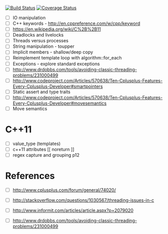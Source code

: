 [![Build
Status](https://travis-ci.org/deanturpin/cpp.svg?branch=master)](https://travis-ci.org/deanturpin/cpp)
[![Coverage Status](https://coveralls.io/repos/github/deanturpin/cpp/badge.svg?branch=)](https://coveralls.io/github/deanturpin/cpp?branch=)

- [ ] IO manipulation
- [ ] C++ keywords - http://en.cppreference.com/w/cpp/keyword
- [ ] https://en.wikipedia.org/wiki/C%2B%2B11
- [ ] Deadlocks and livelocks
- [ ] Threads versus processes
- [ ] String manipulation - toupper
- [ ] Implicit members - shallow/deep copy
- [ ] Reimplement template loop with algorithm::for_each
- [ ] Exceptions - explore standard exceptions
- [ ] http://www.drdobbs.com/tools/avoiding-classic-threading-problems/231000499
- [ ] http://www.codeproject.com/Articles/570638/Ten-Cplusplus-Features-Every-Cplusplus-Developer#smartpointers
- [ ] Static assert and type traits
- [ ] http://www.codeproject.com/Articles/570638/Ten-Cplusplus-Features-Every-Cplusplus-Developer#movesemantics
- [ ] Move semantics

# C++11
- [ ] value_type (templates)
- [ ] c++11 attributes [[ noreturn ]]
- [ ] regex capture and grouping p12

# References
- [ ] http://www.cplusplus.com/forum/general/74020/
- [ ] http://stackoverflow.com/questions/1030567/threading-issues-in-c
- [ ] http://www.informit.com/articles/article.aspx?p=2079020
- [ ] http://www.drdobbs.com/tools/avoiding-classic-threading-problems/231000499

